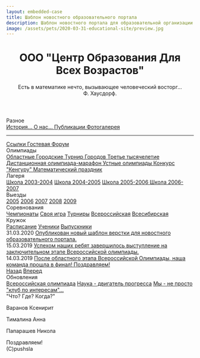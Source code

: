 ```yaml
---
layout: embedded-case
title: Шаблон новостного образовательного портала
description: Шаблон новостного портала для образовательной организации. Яркий и непринужденный, немного детский material design. Адаптивный интерфейс. 
image: /assets/pets/2020-03-31-educational-site/preview.jpg
---
```

<head>
    <meta itemprop="description" name="description" content="{%- if page.description -%}{{ page.description | truncate: 160 }}{%- else -%}{{ site.description | truncate: 160  }}{%- endif -%}" />
    <meta charset="UTF-8"/>
    <meta name="viewport" content="width=device-width, initial-scale=1, shrink-to-fit=no"/>
    <title>EDU TEMPLATE</title>
    <link rel="stylesheet" href="https://stackpath.bootstrapcdn.com/bootstrap/4.5.0/css/bootstrap.min.css" integrity="sha384-9aIt2nRpC12Uk9gS9baDl411NQApFmC26EwAOH8WgZl5MYYxFfc+NcPb1dKGj7Sk" crossorigin="anonymous">
    <link href="https://fonts.googleapis.com/css?family=Pacifico&display=swap" rel="stylesheet"/>
    <link rel="stylesheet" href="/assets/pets/2020-03-31-educational-site/styles.css"/>
</head>
<body>
    <div class="container">
        <header class="header row">
            <div class="header__name col-lg-5 offset-lg-1">
                <h1 class="text-left">
                ООО "Центр Образования Для Всех Возрастов"
                </h1>
            </div>
            <div class="header__sign col-lg-4 offset-lg-2">
                <p>
                    Есть в математике нечто, вызывающее человеческий восторг... <br/>
                    Ф. Хаусдорф.
                </p>
            </div>
        </header>
        <main class="main row">
            <div class="col-lg-2 col-md-3 col-4">
                <div class="main__sheet">
                    <div class="main__sheet__caption">
                        Разное
                    </div>
                    <a class="main__sheet__reference" href="#">
                        История...
                    </a>
                    <a class="main__sheet__reference" href="#">
                        О нас...
                    </a>
                    <a class="main__sheet__reference" href="#">
                        Публикации
                    </a>
                    <a class="main__sheet__reference" href="#">
                        Фотогалерея
                    </a>
                    <hr>
                    <a class="main__sheet__reference" href="#">
                        Ссылки
                    </a>
                    <a class="main__sheet__reference" href="#">
                        Гостевая
                    </a>
                    <a class="main__sheet__reference" href="#">
                        Форум
                    </a>
                </div>
                <div class="main__sheet">
                    <div class="main__sheet__caption">
                        Олимпиады
                    </div>
                    <a href="#" class="main__sheet__reference">
                        Областные
                    </a>
                    <a href="#" class="main__sheet__reference">
                        Городские
                    </a>
                    <a href="#" class="main__sheet__reference">
                        Турнир Городов
                    </a>
                    <a href="#" class="main__sheet__reference">
                        Третье тысячелетие
                    </a>
                    <a href="#" class="main__sheet__reference">
                        Дистанционная олимпиада-марафон
                    </a>
                    <a href="#" class="main__sheet__reference">
                        Устные олимпиады
                    </a>
                    <a href="#" class="main__sheet__reference">
                        Конкурс "Кенгуру"
                    </a>
                    <a href="#" class="main__sheet__reference">
                        Математический праздник
                    </a>
                </div>
                <div class="main__sheet">
                    <div class="main__sheet__caption">
                        Лагеря
                    </div>
                    <a href="#" class="main__sheet__reference">Школа 2003-2004</a>
                    <a href="#" class="main__sheet__reference">Школа 2004-2005</a>
                    <a href="#" class="main__sheet__reference">
                        Школа 2005-2006
                    </a>
                    <a href="#" class="main__sheet__reference">
                        Школа 2006-2007
                    </a>
                </div>
                <div class="main__sheet">
                    <div class="main__sheet__caption">
                        Выезды
                    </div>
                    <a href="" class="main__sheet__reference">2005</a>
                    <a href="" class="main__sheet__reference">2006</a>
                    <a href="" class="main__sheet__reference">2007</a>
                    <a href="" class="main__sheet__reference">2008</a>
                    <a href="" class="main__sheet__reference">2009</a>
                </div>
                <div class="main__sheet">
                    <div class="main__sheet__caption">
                        Соревнования
                    </div>
                    <a href="" class="main__sheet__reference">Чемпионаты</a>
                    <a href="" class="main__sheet__reference">Своя игра</a>
                    <a href="" class="main__sheet__reference">Турниры</a>
                    <a href="" class="main__sheet__reference">Всероссийская</a>
                    <a href="" class="main__sheet__reference">Всесибирская</a>
                </div>
                <div class="main__sheet">
                    <div class="main__sheet__caption">
                        Кружок
                    </div>
                    <a href="" class="main__sheet__reference">Расписание</a>
                    <a href="" class="main__sheet__reference">Ученики</a>
                    <a href="" class="main__sheet__reference">Выпускники</a>
                </div>
            </div>
            <div class="col-lg-8 col-md-9 col-8">
                <div class="main__main">
                    <section class="main__post row">
                        <span class="main__post__date col-lg-2">31.03.2020</span>
                        <a class="main__post__name col-lg-10" href="#">
                            Опубликован новый шаблон верстки для новостного образовательного портала.
                        </a>
                    </section>
                    <section class="main__post row">
                        <span class="main__post__date col-lg-2">15.03.2019</span>
                        <a class="main__post__name col-lg-10" href="#">
                            Успехом наших ребят завершилось выступление на заключительном этапе Всероссийской олимпиады.
                        </a>
                    </section>
                    <section class="main__post row">
                        <span class="main__post__date col-lg-2">14.03.2019</span>
                        <a class="main__post__name col-lg-10" href="#">
                            После областного этапа Всероссийской Олимпиады, наша команда прошла в финал! Поздравляем!
                        </a>
                    </section>
                    <div class="row">
                        <nav class="col-lg-4 offset-lg-4 d-flex justify-content-between">
                            <a class="main__nav" href="#">Назад</a>
                            <a class="main__nav" href="#">Вперед</a>
                        </nav>
                    </div>
                </div>
            </div>
            <div class="col-lg-2 offset-lg-0 col-md-9 col-8 offset-md-3 offset-4">
                <div class="main__sheet">
                    <div class="main__sheet__caption">
                        Обновления
                    </div>
                    <a href="" class="main__sheet__reference">Всероссийская олимпиада</a>
                    <a href="" class="main__sheet__reference">Наука - двигатель прогресса</a>
                    <a href="" class="main__sheet__reference">Мы - не просто "клуб по интересам"...</a>
                </div>
                <div class="main__sheet">
                    <div class="main__sheet__caption">
                        "Что? Где? Когда?"
                    </div>
                </div>
                <div class="main__sheet">
                    <p>
                        Варанов Ксенирит
                    </p>
                    <p>
                        Тималина Анна
                    </p>
                    <p>
                        Папарашев Никола
                    </p>
                    <div class="main__sheet__caption main__sheet__caption_undersigned">
                        Поздравляем!
                    </div>
                </div>
            </div>
        </main>
        <footer class="footer row">
            <div class="col-lg-12 text-center">
                (C)pushsla
            </div>
        </footer>
    </div>
</body>
